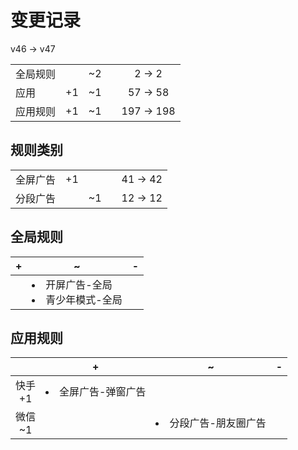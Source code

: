 # 变更记录

v46 -> v47

||||||
|-|:-:|:-:|:-:|:-:|
|全局规则||~2||2 -> 2|
|应用|+1|~1||57 -> 58|
|应用规则|+1|~1||197 -> 198|

## 规则类别

||||||
|-|:-:|:-:|:-:|:-:|
|全屏广告|+1|||41 -> 42|
|分段广告||~1||12 -> 12|

## 全局规则

|+|~|-|
|-|-|-|
||<li>开屏广告-全局<li>青少年模式-全局||

## 应用规则

||+|~|-|
|:-:|-|-|-|
|快手<br>+1|<li>全屏广告-弹窗广告|||
|微信<br>~1||<li>分段广告-朋友圈广告||
